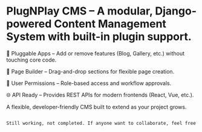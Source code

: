 # PlugNPlay CMS – A modular, Django-powered Content Management System with built-in plugin support.

🔌 Pluggable Apps – Add or remove features (Blog, Gallery, etc.) without touching core code.

🧩 Page Builder – Drag-and-drop sections for flexible page creation.

🔐 User Permissions – Role-based access and workflow approvals.

🌐 API Ready – Provides REST APIs for modern frontends (React, Vue, etc.).

A flexible, developer-friendly CMS built to extend as your project grows.

```bash

Still working, not completed. If anyone want to collaborate, feel free to join ,it's a public repo....

```
